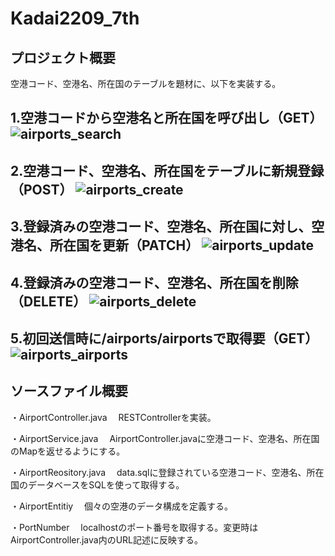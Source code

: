 # Kadai2209_7th

## プロジェクト概要
空港コード、空港名、所在国のテーブルを題材に、以下を実装する。

1.空港コードから空港名と所在国を呼び出し（GET）
![airports_search](https://user-images.githubusercontent.com/113277395/197316856-3db33946-80c2-43da-99ca-ac90800a02f3.PNG)
--

2.空港コード、空港名、所在国をテーブルに新規登録（POST）
![airports_create](https://user-images.githubusercontent.com/113277395/197316892-dbdae23e-1402-4e1b-98d8-4d96b6eddac3.PNG)
--

3.登録済みの空港コード、空港名、所在国に対し、空港名、所在国を更新（PATCH）
![airports_update](https://user-images.githubusercontent.com/113277395/197316881-281a4cb5-2b8c-44e3-821f-f1e2c9f409f4.PNG)
--

4.登録済みの空港コード、空港名、所在国を削除（DELETE）
![airports_delete](https://user-images.githubusercontent.com/113277395/197316889-60791893-c3f3-4bb7-948e-e80561683e44.PNG)
--

5.初回送信時に/airports/airportsで取得要（GET）
![airports_airports](https://user-images.githubusercontent.com/113277395/197316886-11ec3ad4-c14f-4d8b-8238-517f3ed115b1.PNG)
--

## ソースファイル概要
・AirportController.java
　RESTControllerを実装。

・AirportService.java
　AirportController.javaに空港コード、空港名、所在国のMapを返せるようにする。

・AirportReository.java
　data.sqlに登録されている空港コード、空港名、所在国のデータベースをSQLを使って取得する。

・AirportEntitiy
　個々の空港のデータ構成を定義する。

・PortNumber
　localhostのポート番号を取得する。変更時はAirportController.java内のURL記述に反映する。
